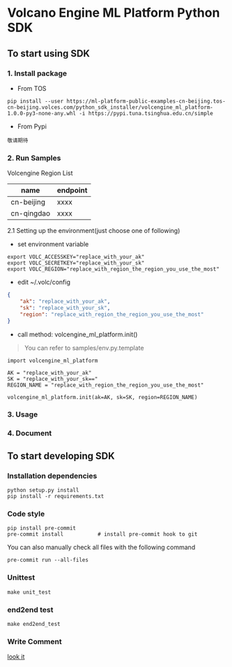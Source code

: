 # Volcano Engine ML Platform Python SDK


## To start using SDK

### 1. Install package
* From TOS
```
pip install --user https://ml-platform-public-examples-cn-beijing.tos-cn-beijing.volces.com/python_sdk_installer/volcengine_ml_platform-1.0.0-py3-none-any.whl -i https://pypi.tuna.tsinghua.edu.cn/simple
```

* From Pypi
```
敬请期待
```

### 2. Run Samples

Volcengine Region List

|  name   | endpoint  |
|  ----    | ----  |
| cn-beijing  | xxxx |
| cn-qingdao  | xxxx |

2.1 Setting up the environment(just choose one of following)


* set environment variable
```
export VOLC_ACCESSKEY="replace_with_your_ak"
export VOLC_SECRETKEY="replace_with_your_sk"
export VOLC_REGION="replace_with_region_the_region_you_use_the_most"
```

* edit ~/.volc/config

```json
{
    "ak": "replace_with_your_ak",
    "sk": "replace_with_your_sk",
    "region": "replace_with_region_the_region_you_use_the_most"
}
```

* call method: volcengine_ml_platform.init()

> You can refer to samples/env.py.template

```
import volcengine_ml_platform

AK = "replace_with_your_ak"
SK = "replace_with_your_sk=="
REGION_NAME = "replace_with_region_the_region_you_use_the_most"

volcengine_ml_platform.init(ak=AK, sk=SK, region=REGION_NAME)
```


### 3. Usage



### 4. Document



## To start developing SDK
### Installation dependencies
```
python setup.py install
pip install -r requirements.txt
```
### Code style
```
pip install pre-commit
pre-commit install           # install pre-commit hook to git
```
You can also manually check all files with the following command
```
pre-commit run --all-files
```

### Unittest
```
make unit_test
```

### end2end test
```
make end2end_test
```
### Write Comment

[look it](./docs/README.md)
